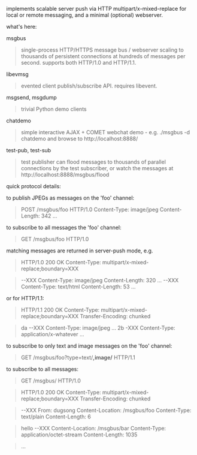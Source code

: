 implements scalable server push via HTTP multipart/x-mixed-replace for
local or remote messaging, and a minimal (optional) webserver.

what's here:

msgbus
> single-process HTTP/HTTPS message bus / webserver scaling to
> thousands of persistent connections at hundreds of messages
> per second. supports both HTTP/1.0 and HTTP/1.1.

libevmsg
> evented client publish/subscribe API. requires libevent.

msgsend, msgdump
> trivial Python demo clients

chatdemo
> simple interactive AJAX + COMET webchat demo - e.g.
> ./msgbus -d chatdemo and browse to http://localhost:8888/

test-pub, test-sub
> test publisher can flood messages to thousands of parallel
> connections by the test subscriber, or watch the messages at
> http://localhost:8888/msgbus/flood

quick protocol details:

to publish JPEGs as messages on the 'foo' channel:

> POST /msgbus/foo HTTP/1.0
> Content-Type: image/jpeg
> Content-Length: 342
> ...

to subscribe to all messages the 'foo' channel:

> GET /msgbus/foo HTTP/1.0

matching messages are returned in server-push mode, e.g.

> HTTP/1.0 200 OK
> Content-Type: multipart/x-mixed-replace;boundary=XXX

> --XXX
> Content-Type: image/jpeg
> Content-Length: 320
> ...
> --XXX
> Content-Type: text/html
> Content-Length: 53
> ...

or for HTTP/1.1:

> HTTP/1.1 200 OK
> Content-Type: multipart/x-mixed-replace;boundary=XXX
> Transfer-Encoding: chunked

> da
> --XXX
> Content-Type: image/jpeg
> ...
> 2b
> -XXX
> Content-Type: application/x-whatever
> ...

to subscribe to only text and image messages on the 'foo' channel:

> GET /msgbus/foo?type=text/**,image/** HTTP/1.1

to subscribe to all messages:

> GET /msgbus/ HTTP/1.0

> HTTP/1.0 200 OK
> Content-Type: multipart/x-mixed-replace;boundary=XXX
> Transfer-Encoding: chunked

> --XXX
> From: dugsong
> Content-Location: /msgbus/foo
> Content-Type: text/plain
> Content-Length: 6

> hello
> --XXX
> Content-Location: /msgbus/bar
> Content-Type: application/octet-stream
> Content-Length: 1035

> ...

